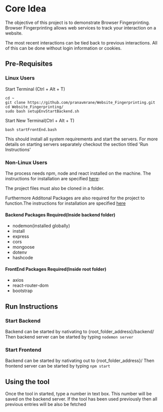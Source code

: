 # Core Idea

The objective of this project is to demonstrate Browser Fingerprinting. Browser Fingerprinting allows web services to track your interaction on a website.

The most recent interactions can be tied back to previous interactions. All of this can be done without login information or cookies.

## Pre-Requisites

### Linux Users

Start Terminal (Ctrl + Alt + T)

```
cd ~
git clone https://github.com/pranavmrane/Website_Fingerprinting.git
cd Website_Fingerprinting/
sudo bash setupEnvStartBackend.sh
```

Start New Terminal(Ctrl + Alt + T)

```
bash startFrontEnd.bash
```

This should install all system requirements and start the servers. For more details on starting servers separately checkout the section titled 'Run Instructions'

### Non-Linux Users

The process needs npm, node and react installed on the machine. The instructions for installation are specified [here](https://nodejs.org/en/):

The project files must also be cloned in a folder.

Furthermore Additonal Packages are also required for the project to function.The instructions for installation are specified [here](https://www.tutorialsteacher.com/nodejs/what-is-node-package-manager)

#### Backend Packages Required(Inside backend folder)

- nodemon(installed globally)
- install
- express
- cors
- mongoose
- dotenv
- hashcode

#### FrontEnd Packages Required(Inside root folder)

- axios
- react-router-dom
- bootstrap

## Run Instructions

### Start Backend

Backend can be started by nativating to {root_folder_address}/backend/
Then backend server can be started by typing `nodemon server`

### Start Frontend

Backend can be started by nativating out to {root_folder_address}/
Then frontend server can be started by typing `npm start`

## Using the tool

Once the tool in started, type a number in text box.
This number will be saved on the backend server.
If the tool has been used previously then all previous entries will be also be fetched
